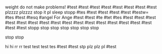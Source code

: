 weight do not make problems!
#test
#test
#test
#test
#test
#test
#test
#test
plzzzz
plzzzz
stop it pl
sleep
stopp
#tes
#test
#test
#test
#test
#testw=
#tes
#test
#tesq
#angel
For Ange
#test
#test
#te
#tet
#tes
#test
#test
#test
#test
#test
#test
#test
#test
#test
#test
#test
#test
#test
#test
#test
#test
#test
#test
stopp
stop
stop
stop
stop
stop
stop

stop
stop


hi
hi
rr
rr
test
test
test
tes
#test
#test
stp
plz
plz
pl
#test
